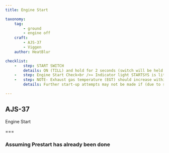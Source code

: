 ```yaml
---
title: Engine Start 

taxonomy:
    tag:
        - ground
        - engine off
    craft:
        - AJS-37
        - Viggen
    author: HeatBlur

checklist:
    -   step: START SWITCH
        details: ON (TILL) and hold for 2 seconds (switch will be held in place automatically        during the duration of the engine start cycle)
    -   step: Engine Start Check<br />» Indicator light STARTSYS is lit within 5 seconds (if not START SWITCH OFF).<br />» Maximum EGT (exhaust gas temperature) 400° C is not exceeded.<br />» If exceeded. Throttle to OFF, START SWITCH to OFF. Engine is likely faulty.<br />» Checks during ground idle.<br />» RPM- 55-65 %.<br />» Pressure ratio- around 1.0.<br />» Nozzle indicator- Fully open.<br />» Maximum Exhaust Gas Temperature (EGT)- 350 °C.<br />» Indicator lights- OFF;<br />» OLJETRYCK (oil pressure may be lit maximum of 60 seconds) X-TANK BRÄ (Drop tank fuel).<br />» SPAK-  Automatically turned ON. Check.<br />» If risk for engine icing. Turn engine de-ice (AVISNING MOTOR) ON (TILL).
    -   step: NOTE- Exhaust gas temperature (EGT) should increase within 30 seconds.
        details: Further start-up attempts may not be made if (due to safety concerns)<br />Failed start-up due to exceeded EGT.<br />RPM has increased over 65% without pilot input (possible danger of runaway engine). <br />A maximum of three engine start-up attempts is allowed. At least a minute should elapse between each attempt is started. <br />When the STARTER SWITCH is set to ON (TILL), until the indicator light START-SYST is turned off, the Master Caution system is inhibited.

---
```


## AJS-37 
Engine Start

===

### Assuming Prestart has already been done
